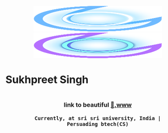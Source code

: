 <div align="center">
  <a href="https://peadevp.com/#gh-light-mode-only" target="_blank">
    <img src="./.github/logo-light.svg" alt="Alphacat To The Space" width="350" height="70">
  </a>
  <a href="https://peadevp.com/#gh-dark-mode-only" target="_blank">
    <img src="./.github/logo-dark.svg" alt="Alphacat To The Space" width="350" height="70">
  </a>
</div>

<h1 align="center" style="display:inline-flex;display:inline-flex;width:max-content;">Sukhpreet Singh</h1>
<h3 align="center">link to beautiful <a href="https://www.peadevp.com"> 🦚,www </a> </h3>
<h4 align="center" style="font-size:14px;font-family:monospace;">Currently, at sri sri university, India | 
<span style="display:inline-flex;width:max-content;">
    Persuading btech(CS)
</span> 
</h4>
